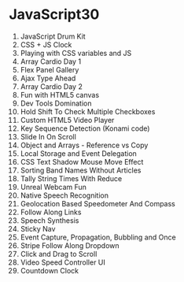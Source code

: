 # JavaScript30
1. JavaScript Drum Kit
2. CSS + JS Clock
3. Playing with CSS variables and JS
4. Array Cardio Day 1
5. Flex Panel Gallery
6. Ajax Type Ahead
7. Array Cardio Day 2
8. Fun with HTML5 canvas
9. Dev Tools Domination
10. Hold Shift To Check Multiple Checkboxes
11. Custom HTML5 Video Player
12. Key Sequence Detection (Konami code)
13. Slide In On Scroll
14. Object and Arrays - Reference vs Copy
15. Local Storage and Event Delegation
16. CSS Text Shadow Mouse Move Effect
17. Sorting Band Names Without Articles
18. Tally String Times With Reduce
19. Unreal Webcam Fun
20. Native Speech Recognition
21. Geolocation Based Speedometer And Compass
22. Follow Along Links
23. Speech Synthesis
24. Sticky Nav
25. Event Capture, Propagation, Bubbling and Once
26. Stripe Follow Along Dropdown
27. Click and Drag to Scroll
28. Video Speed Controller UI
29. Countdown Clock